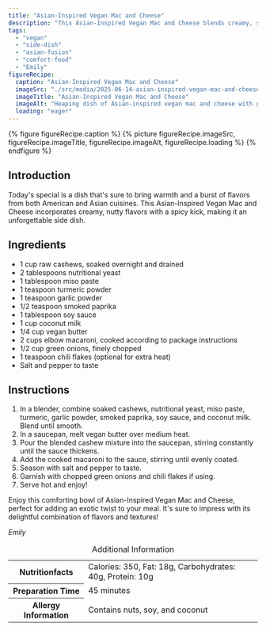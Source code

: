 ```yaml
---
title: "Asian-Inspired Vegan Mac and Cheese"
description: "This Asian-Inspired Vegan Mac and Cheese blends creamy, spicy, and umami flavors into a comforting side dish that's perfect for any meal."
tags:
  - "vegan"
  - "side-dish"
  - "asian-fusion"
  - "comfort-food"
  - "Emily"
figureRecipe: 
  caption: "Asian-Inspired Vegan Mac and Cheese"
  imageSrc: "./src/media/2025-06-14-asian-inspired-vegan-mac-and-cheese-7091.png"
  imageTitle: "Asian-Inspired Vegan Mac and Cheese"
  imageAlt: "Heaping dish of Asian-inspired vegan mac and cheese with green onions and chili flakes, on a minimalistic white and silver table setting."
  loading: "eager"
---
```


{% figure figureRecipe.caption %}
{% picture figureRecipe.imageSrc, figureRecipe.imageTitle, figureRecipe.imageAlt, figureRecipe.loading %}
{% endfigure %}

## Introduction

Today's special is a dish that's sure to bring warmth and a burst of flavors from both American and Asian cuisines. This Asian-Inspired Vegan Mac and Cheese incorporates creamy, nutty flavors with a spicy kick, making it an unforgettable side dish.

## Ingredients

- 1 cup raw cashews, soaked overnight and drained
- 2 tablespoons nutritional yeast
- 1 tablespoon miso paste
- 1 teaspoon turmeric powder
- 1 teaspoon garlic powder
- 1/2 teaspoon smoked paprika
- 1 tablespoon soy sauce
- 1 cup coconut milk
- 1/4 cup vegan butter
- 2 cups elbow macaroni, cooked according to package instructions
- 1/2 cup green onions, finely chopped
- 1 teaspoon chili flakes (optional for extra heat)
- Salt and pepper to taste

## Instructions

1. In a blender, combine soaked cashews, nutritional yeast, miso paste, turmeric, garlic powder, smoked paprika, soy sauce, and coconut milk. Blend until smooth.
2. In a saucepan, melt vegan butter over medium heat.
3. Pour the blended cashew mixture into the saucepan, stirring constantly until the sauce thickens.
4. Add the cooked macaroni to the sauce, stirring until evenly coated.
5. Season with salt and pepper to taste.
6. Garnish with chopped green onions and chili flakes if using.
7. Serve hot and enjoy!

Enjoy this comforting bowl of Asian-Inspired Vegan Mac and Cheese, perfect for adding an exotic twist to your meal. It's sure to impress with its delightful combination of flavors and textures!

*Emily*

<table><caption class='sr-only'>Additional Information</caption><tr><th>Nutritionfacts</th><td>Calories: 350, Fat: 18g, Carbohydrates: 40g, Protein: 10g&nbsp;</td></tr><tr><th>Preparation Time</th><td>45 minutes&nbsp;</td></tr><tr><th>Allergy Information</th><td>Contains nuts, soy, and coconut&nbsp;</td></tr></table>

